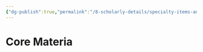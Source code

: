```yaml
---
{"dg-publish":true,"permalink":"/8-scholarly-details/specialty-items-and-materials/key-items/materia/core-materia/core-materia/","noteIcon":""}
---
```


# Core Materia

